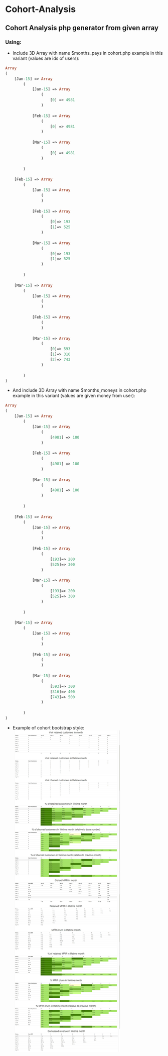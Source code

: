 # Cohort-Analysis
## Cohort Analysis php generator from given array

### Using:
* Include 3D Array with name $months_pays in cohort.php example in this variant (values are ids of users):
```php
Array
(
    [Jan-15] => Array
        (
            [Jan-15] => Array
                (
                    [0] => 4981
                )

            [Feb-15] => Array
                (
                    [0] => 4981
                )

            [Mar-15] => Array
                (
                    [0] => 4981
                )

        )

    [Feb-15] => Array
        (
            [Jan-15] => Array
                (
                )

            [Feb-15] => Array
                (
                    [0]=> 193
                    [1]=> 525
                )

            [Mar-15] => Array
                (
                    [0]=> 193
                    [1]=> 525
                )

        )

    [Mar-15] => Array
        (
            [Jan-15] => Array
                (
                )

            [Feb-15] => Array
                (
                )

            [Mar-15] => Array
                (
                    [0]=> 593
                    [1]=> 316
                    [2]=> 743
                )

        )
)
```

* And include 3D Array with name $months_moneys in cohort.php example in this variant (values are given money from user):
```php
Array
(
    [Jan-15] => Array
        (
            [Jan-15] => Array
                (
                    [4981] => 100
                )

            [Feb-15] => Array
                (
                    [4981] => 100
                )

            [Mar-15] => Array
                (
                    [4981] => 100
                )

        )

    [Feb-15] => Array
        (
            [Jan-15] => Array
                (
                )

            [Feb-15] => Array
                (
                    [193]=> 200
                    [525]=> 300
                )

            [Mar-15] => Array
                (
                    [193]=> 200
                    [525]=> 300
                )

        )

    [Mar-15] => Array
        (
            [Jan-15] => Array
                (
                )

            [Feb-15] => Array
                (
                )

            [Mar-15] => Array
                (
                    [593]=> 300
                    [316]=> 400
                    [743]=> 500
                )

        )
)
```

* Example of cohort bootstrap style:<br>
![alt tag](https://raw.githubusercontent.com/kirilkirkov/Cohort-Analysis/master/bootstrap-cohort-screen.jpg)
